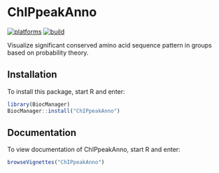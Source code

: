 # ChIPpeakAnno

[![platforms](http://bioconductor.org/shields/availability/devel/ChIPpeakAnno.svg)](http://bioconductor.org/packages/devel/bioc/html/ChIPpeakAnno.html)
[![build](http://bioconductor.org/shields/build/devel/bioc/ChIPpeakAnno.svg)](http://bioconductor.org/packages/devel/bioc/html/ChIPpeakAnno.html)

Visualize significant conserved amino acid sequence pattern in groups based on probability theory.

## Installation

To install this package, start R and enter:

```r
library(BiocManager)
BiocManager::install("ChIPpeakAnno")
```

## Documentation

To view documentation of ChIPpeakAnno, start R and enter:
```r
browseVignettes("ChIPpeakAnno")
```
